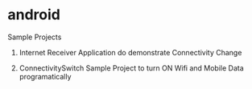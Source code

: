 # android
Sample Projects

1. Internet Receiver
  Application do demonstrate Connectivity Change

2. ConnectivitySwitch
Sample Project to turn ON Wifi and Mobile Data programatically
